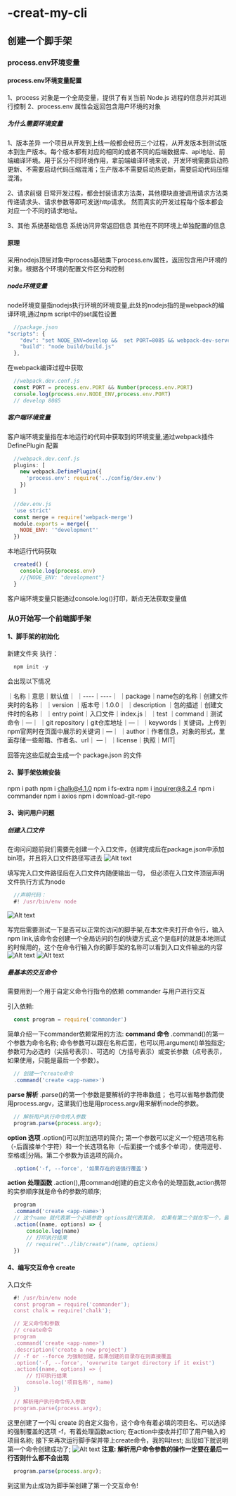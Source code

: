 # -creat-my-cli
## 创建一个脚手架

### process.env环境变量

#### process.env环境变量配置
1、process 对象是一个全局变量，提供了有关当前 Node.js 进程的信息并对其进行控制
2、process.env 属性会返回包含用户环境的对象

##### 为什么需要环境变量

1、版本差异
  一个项目从开发到上线一般都会经历三个过程，从开发版本到测试版本到生产版本。每个版本都有对应的相同的或者不同的后端数据库、api地址、前端编译环境。用于区分不同环境作用，拿前端编译环境来说，开发环境需要启动热更新、不需要启动代码压缩混淆；生产版本不需要启动热更新，需要启动代码压缩混淆。

2、请求前缀
  日常开发过程，都会封装请求方法类，其他模块直接调用请求方法类传递请求头、请求参数等即可发送http请求。
  然而真实的开发过程每个版本都会对应一个不同的请求地址。

3、其他
  系统基础信息
  系统访问异常返回信息
  其他在不同环境上单独配置的信息

#### 原理
采用nodejs顶层对象中process基础类下process.env属性，返回包含用户环境的对象。根据各个环境的配置文件区分和控制

##### node环境变量
node环境变量指nodejs执行环境的环境变量,此处的nodejs指的是webpack的编译环境,通过npm script中的set属性设置
```js
  //package.json
"scripts": {
    "dev": "set NODE_ENV=develop &&  set PORT=8085 && webpack-dev-server --inline --progress  --config  build/webpack.dev.conf.js ",
    "build": "node build/build.js"
  },
```
在webpack编译过程中获取
```js
  //webpack.dev.conf.js
  const PORT = process.env.PORT && Number(process.env.PORT)
  console.log(process.env.NODE_ENV,process.env.PORT)
  // develop 8085
```
##### 客户端环境变量
客户端环境变量指在本地运行的代码中获取到的环境变量,通过webpack插件DefinePlugin 配置
```js
  //webpack.dev.conf.js
  plugins: [
    new webpack.DefinePlugin({
      'process.env': require('../config/dev.env')
    })
  ]
```
```js
  //dev.env.js
  'use strict'
  const merge = require('webpack-merge')
  module.exports = merge({
    NODE_ENV: '"development"'
  })
```
本地运行代码获取
```js
  created() {
    console.log(process.env)
    //{NODE_ENV: "development"}
  }
```
客户端环境变量只能通过console.log()打印，断点无法获取变量值

### 从0开始写一个前端脚手架

#### 1、脚手架的初始化

新建文件夹 执行：
```js
  npm init -y
```
会出现以下情况

｜名称｜意思｜默认值｜
｜----｜----｜
｜package｜name包的名称｜创建文件夹时的名称｜
｜version	｜版本号｜1.0.0｜
｜description	｜包的描述｜创建文件时的名称｜
｜entry point｜入口文件｜index.js｜
｜test ｜command｜测试命令｜—｜
｜git repository｜git仓库地址｜—｜
｜keywords｜关键词，上传到npm官网时在页面中展示的关键词｜—｜
｜author｜作者信息，对象的形式，里面存储一些邮箱、作者名、url｜	—｜
｜license｜执照｜MIT|

回答完这些后就会生成一个 package.json 的文件

#### 2、脚手架依赖安装
npm i path
npm i chalk@4.1.0
npm i fs-extra
npm i inquirer@8.2.4
npm i commander
npm i axios
npm i download-git-repo

#### 3、询问用户问题

##### 创建入口文件
在询问问题前我们需要先创建一个入口文件，创建完成后在package.json中添加bin项，并且将入口文件路径写进去
![Alt text](image.png)

填写完入口文件路径后在入口文件内随便输出一句， 但必须在入口文件顶层声明文件执行方式为node
```js
  //声明代码：
  #! /usr/bin/env node
```
![Alt text](image-1.png)

写完后需要测试一下是否可以正常的访问的脚手架,在本文件夹打开命令行，输入 npm link,该命令会创建一个全局访问的包的快捷方式,这个是临时的就是本地测试的时候用的，这个在命令行输入你的脚手架的名称可以看到入口文件输出的内容
![Alt text](image-2.png)
![Alt text](image-3.png)

##### 最基本的交互命令
需要用到一个用于自定义命令行指令的依赖 commander 与用户进行交互

引入依赖:
```js
  const program = require('commander')
```

简单介绍一下commander依赖常用的方法:
**command 命令**
.command()的第一个参数为命令名称;
命令参数可以跟在名称后面，也可以用.argument()单独指定;参数可为必选的（尖括号表示）、可选的（方括号表示）或变长参数（点号表示，如果使用，只能是最后一个参数）。
```js
  // 创建一个create命令
  .command('create <app-name>')
```

**parse 解析**
.parse()的第一个参数是要解析的字符串数组；
也可以省略参数而使用process.argv，这里我们也是用process.argv用来解析node的参数。
```js
  // 解析用户执行命令传入参数
  program.parse(process.argv);
```

**option 选项**
.option()可以附加选项的简介;
第一个参数可以定义一个短选项名称（-后面接单个字符）和一个长选项名称（–后面接一个或多个单词），使用逗号、空格或|分隔。第二个参数为该选项的简介。
```js
  .option('-f, --force', '如果存在的话强行覆盖')
```

**action 处理函数**
.action(),用command创建的自定义命令的处理函数,action携带的实参顺序就是命令的参数的顺序;
```js
  program
  .command('create <app-name>')
  // 这个name 就代表第一个必填参数 options就代表其余， 如果有第二个就在写一个，最后一个永远是剩余参数
  .action((name, options) => {
      console.log(name)
      // 打印执行结果
      // require("../lib/create")(name, options)
  })
```

#### 4、编写交互命令 create
  入口文件
```js
  #! /usr/bin/env node
  const program = require('commander');
  const chalk = require('chalk');

  // 定义命令和参数
  // create命令
  program
  .command('create <app-name>')
  .description('create a new project')
  // -f or --force 为强制创建，如果创建的目录存在则直接覆盖
  .option('-f, --force', 'overwrite target directory if it exist')
  .action((name, options) => {
      // 打印执行结果
      console.log('项目名称', name)
  })

  // 解析用户执行命令传入参数
  program.parse(process.argv);
```

这里创建了一个叫 create 的自定义指令，这个命令有着必填的项目名、可以选择的强制覆盖的选项 -f，有着处理函数action;
在action中接收并打印了用户输入的项目名称;
接下来再次运行脚手架并带上create命令，我的叫test;
出现如下就说明第一个命令创建成功了;
![Alt text](image-4.png)
**注意: 解析用户命令参数的操作一定要在最后一行否则什么都不会出现**
```js
  program.parse(process.argv);
```

到这里为止成功为脚手架创建了第一个交互命令!




